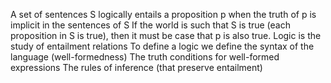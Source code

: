 A set of sentences S logically entails a proposition p when the truth of p is implicit in the sentences of S
If the world is such that S is true (each proposition in S is true), then it must be case that p is also true.
Logic is the  study of entailment relations
To define a logic we define the syntax of the language (well-formedness)
The truth conditions for well-formed expressions
The rules of inference (that preserve entailment)

